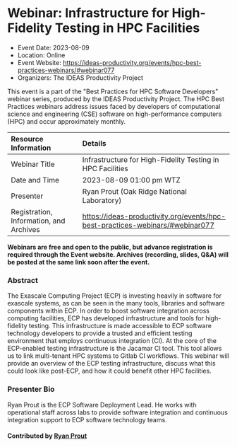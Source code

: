 













			   

<!-- Note: this label does NOT include the trailing colon -->





# Webinar: Infrastructure for High-Fidelity Testing in HPC Facilities

- Event Date: 2023-08-09
- Location: Online
- Event Website: https://ideas-productivity.org/events/hpc-best-practices-webinars/#webinar077
- Organizers: The IDEAS Productivity Project
			   
This event is a part of the "Best Practices for HPC Software
Developers" webinar series, produced by the IDEAS Productivity
Project. The HPC Best Practices webinars address issues faced by
developers of computational science and engineering (CSE) software on
high-performance computers (HPC) and occur approximately monthly.

Resource Information | Details
:--- | :---			   
Webinar Title | Infrastructure for High-Fidelity Testing in HPC Facilities
Date and Time | 2023-08-09 01:00 pm WTZ
Presenter | Ryan Prout (Oak Ridge National Laboratory)
Registration, Information, and Archives | 	<https://ideas-productivity.org/events/hpc-best-practices-webinars/#webinar077>	   

**Webinars are free and open to the public, but advance registration is required through the Event website. Archives (recording, slides, Q&A) will be posted at the same link soon after the event.**

### Abstract
<p>The Exascale Computing Project (ECP) is investing heavily in software for exascale systems, as can be seen in the many tools, libraries and software components within ECP. In order to boost software integration across computing facilities, ECP has developed infrastructure and tools for high-fidelity testing. This infrastructure is made accessible to ECP software technology developers to provide a trusted and efficient testing environment that employs continuous integration (CI). At the core of the ECP-enabled testing infrastructure is the Jacamar CI tool. This tool allows us to link multi-tenant HPC systems to Gitlab CI workflows. This webinar will provide an overview of the ECP testing infrastructure, discuss what this could look like post-ECP, and how it could benefit other HPC facilities.</p>



### Presenter Bio
<p>Ryan Prout is the ECP Software Deployment Lead. He works with operational staff across labs to provide software integration and continuous integration support to ECP software technology teams.</p>

    

#### Contributed by [Ryan Prout](https://github.com/proutrc "Ryan Prout GitHub profile")

<!---
Publish: yes
Categories: skills
Topics: online learning
Level: 2
Prerequisites: default
Aggregate: none
--->






